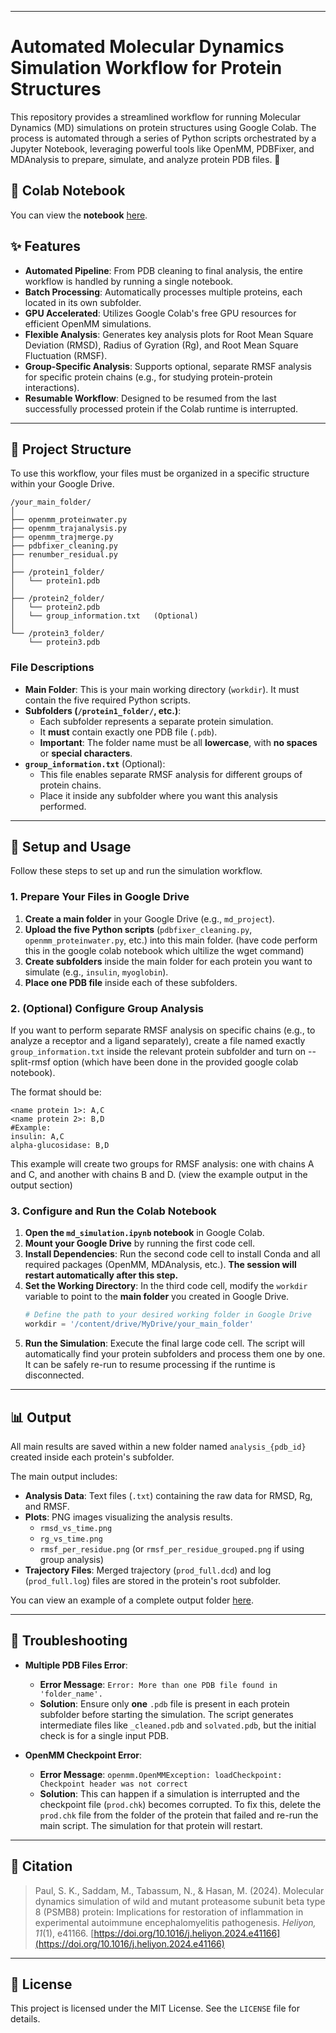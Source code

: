 -----

# Automated Molecular Dynamics Simulation Workflow for Protein Structures

This repository provides a streamlined workflow for running Molecular Dynamics (MD) simulations on protein structures using Google Colab. The process is automated through a series of Python scripts orchestrated by a Jupyter Notebook, leveraging powerful tools like OpenMM, PDBFixer, and MDAnalysis to prepare, simulate, and analyze protein PDB files. 🚀
## 📓 Colab Notebook 
You can view the **notebook** [here](https://colab.research.google.com/drive/16bE2P0ZposBOdU2zq9gWJJYCyOoFIEDn?usp=sharing).
## ✨ Features

  * **Automated Pipeline**: From PDB cleaning to final analysis, the entire workflow is handled by running a single notebook.
  * **Batch Processing**: Automatically processes multiple proteins, each located in its own subfolder.
  * **GPU Accelerated**: Utilizes Google Colab's free GPU resources for efficient OpenMM simulations.
  * **Flexible Analysis**: Generates key analysis plots for Root Mean Square Deviation (RMSD), Radius of Gyration (Rg), and Root Mean Square Fluctuation (RMSF).
  * **Group-Specific Analysis**: Supports optional, separate RMSF analysis for specific protein chains (e.g., for studying protein-protein interactions).
  * **Resumable Workflow**: Designed to be resumed from the last successfully processed protein if the Colab runtime is interrupted.

-----

## 📂 Project Structure

To use this workflow, your files must be organized in a specific structure within your Google Drive.

```
/your_main_folder/
│
├── openmm_proteinwater.py
├── openmm_trajanalysis.py
├── openmm_trajmerge.py
├── pdbfixer_cleaning.py
├── renumber_residual.py
│
├── /protein1_folder/
│   └── protein1.pdb
│
├── /protein2_folder/
│   └── protein2.pdb
│   └── group_information.txt   (Optional)
│
└── /protein3_folder/
    └── protein3.pdb

```

### **File Descriptions**

  * **Main Folder**: This is your main working directory (`workdir`). It must contain the five required Python scripts.
  * **Subfolders (`/protein1_folder/`, etc.)**:
      * Each subfolder represents a separate protein simulation.
      * It **must** contain exactly one PDB file (`.pdb`).
      * **Important**: The folder name must be all **lowercase**, with **no spaces** or **special characters**.
  * **`group_information.txt`** (Optional):
      * This file enables separate RMSF analysis for different groups of protein chains.
      * Place it inside any subfolder where you want this analysis performed.

-----

## 🚀 Setup and Usage

Follow these steps to set up and run the simulation workflow.

### 1\. Prepare Your Files in Google Drive

1.  **Create a main folder** in your Google Drive (e.g., `md_project`).
2.  **Upload the five Python scripts** (`pdbfixer_cleaning.py`, `openmm_proteinwater.py`, etc.) into this main folder. (have code perform this in the google colab notebook which ultilize the wget command)
3.  **Create subfolders** inside the main folder for each protein you want to simulate (e.g., `insulin`, `myoglobin`).
4.  **Place one PDB file** inside each of these subfolders.

### 2\. (Optional) Configure Group Analysis

If you want to perform separate RMSF analysis on specific chains (e.g., to analyze a receptor and a ligand separately), create a file named exactly `group_information.txt` inside the relevant protein subfolder and turn on --split-rmsf option (which have been done in the provided google colab notebook).

The format should be:

```
<name protein 1>: A,C
<name protein 2>: B,D
#Example:
insulin: A,C
alpha-glucosidase: B,D
```

This example will create two groups for RMSF analysis: one with chains A and C, and another with chains B and D. (view the example output in the output section)

### 3\. Configure and Run the Colab Notebook

1.  **Open the `md_simulation.ipynb` notebook** in Google Colab.
2.  **Mount your Google Drive** by running the first code cell.
3.  **Install Dependencies**: Run the second code cell to install Conda and all required packages (OpenMM, MDAnalysis, etc.). **The session will restart automatically after this step.**
4.  **Set the Working Directory**: In the third code cell, modify the `workdir` variable to point to the **main folder** you created in Google Drive.
    ```python
    # Define the path to your desired working folder in Google Drive
    workdir = '/content/drive/MyDrive/your_main_folder'
    ```
5.  **Run the Simulation**: Execute the final large code cell. The script will automatically find your protein subfolders and process them one by one. It can be safely re-run to resume processing if the runtime is disconnected.

-----

## 📊 Output

All main results are saved within a new folder named `analysis_{pdb_id}` created inside each protein's subfolder.

The main output includes:

  * **Analysis Data**: Text files (`.txt`) containing the raw data for RMSD, Rg, and RMSF.
  * **Plots**: PNG images visualizing the analysis results.
      * `rmsd_vs_time.png`
      * `rg_vs_time.png`
      * `rmsf_per_residue.png` (or `rmsf_per_residue_grouped.png` if using group analysis)
  * **Trajectory Files**: Merged trajectory (`prod_full.dcd`) and log (`prod_full.log`) files are stored in the protein's root subfolder.

You can view an example of a complete output folder [here](https://drive.google.com/drive/folders/1K_OSHJlJqwRNU5jvd-kDEdcdll42TbJS?usp=sharing).

-----

## 🔧 Troubleshooting

  * **Multiple PDB Files Error**:

      * **Error Message**: `Error: More than one PDB file found in 'folder_name'.`
      * **Solution**: Ensure only **one** `.pdb` file is present in each protein subfolder before starting the simulation. The script generates intermediate files like `_cleaned.pdb` and `solvated.pdb`, but the initial check is for a single input PDB.

  * **OpenMM Checkpoint Error**:

      * **Error Message**: `openmm.OpenMMException: loadCheckpoint: Checkpoint header was not correct`
      * **Solution**: This can happen if a simulation is interrupted and the checkpoint file (`prod.chk`) becomes corrupted. To fix this, delete the `prod.chk` file from the folder of the protein that failed and re-run the main script. The simulation for that protein will restart.

-----

## 📜 Citation

> Paul, S. K., Saddam, M., Tabassum, N., & Hasan, M. (2024). Molecular dynamics simulation of wild and mutant proteasome subunit beta type 8 (PSMB8) protein: Implications for restoration of inflammation in experimental autoimmune encephalomyelitis pathogenesis. *Heliyon, 11*(1), e41166. [https://doi.org/10.1016/j.heliyon.2024.e41166](https://doi.org/10.1016/j.heliyon.2024.e41166)

-----

## 📄 License

This project is licensed under the MIT License. See the `LICENSE` file for details.
